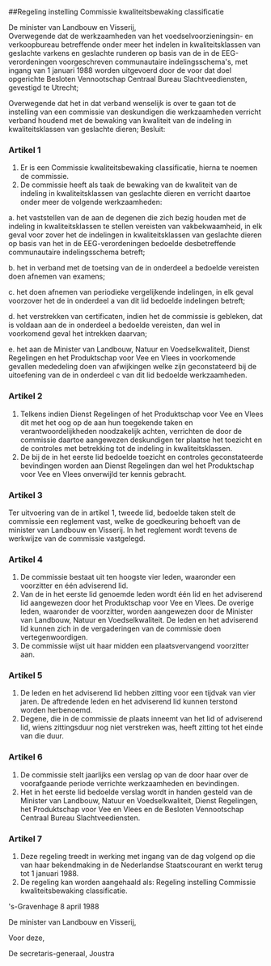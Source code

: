 <meta http-equiv='Content-Type' content='text/html; charset=utf-8' />

##Regeling instelling Commissie kwaliteitsbewaking classificatie

De minister van Landbouw en Visserij,  
Overwegende dat de werkzaamheden van het voedselvoorzieningsin- en verkoopbureau betreffende onder meer het indelen in kwaliteitsklassen van geslachte varkens en geslachte runderen op basis van de in de EEG-verordeningen voorgeschreven communautaire indelingsschema's, met ingang van 1 januari 1988 worden uitgevoerd door de voor dat doel opgerichte Besloten Vennootschap Centraal Bureau Slachtveediensten, gevestigd te Utrecht;

Overwegende dat het in dat verband wenselijk is over te gaan tot de instelling van een commissie van deskundigen die werkzaamheden verricht verband houdend met de bewaking van kwaliteit van de indeling in kwaliteitsklassen van geslachte dieren;
Besluit:    

### Artikel  1  

1.  Er is een Commissie kwaliteitsbewaking classificatie, hierna te noemen de commissie.   
2.  De commissie heeft als taak de bewaking van de kwaliteit van de indeling in kwaliteitsklassen van geslachte dieren en verricht daartoe onder meer de volgende werkzaamheden: 

a. het vaststellen van de aan de degenen die zich bezig houden met de indeling in kwaliteitsklassen te stellen vereisten van vakbekwaamheid, in elk geval voor zover het de indelingen in kwaliteitsklassen van geslachte dieren op basis van het in de EEG-verordeningen bedoelde desbetreffende communautaire indelingsschema betreft;  

b. het in verband met de toetsing van de in onderdeel a bedoelde vereisten doen afnemen van examens;  

c. het doen afnemen van periodieke vergelijkende indelingen, in elk geval voorzover het de in onderdeel a van dit lid bedoelde indelingen betreft;  

d. het verstrekken van certificaten, indien het de commissie is gebleken, dat is voldaan aan de in onderdeel a bedoelde vereisten, dan wel in voorkomend geval het intrekken daarvan;  

e. het aan de Minister van Landbouw, Natuur en Voedselkwaliteit, Dienst Regelingen en het Produktschap voor Vee en Vlees in voorkomende gevallen mededeling doen van afwijkingen welke zijn geconstateerd bij de uitoefening van de in onderdeel c van dit lid bedoelde werkzaamheden.     

### Artikel  2  

1.  Telkens indien Dienst Regelingen of het Produktschap voor Vee en Vlees dit met het oog op de aan hun toegekende taken en verantwoordelijkheden noodzakelijk achten, verrichten de door de commissie daartoe aangewezen deskundigen ter plaatse het toezicht en de controles met betrekking tot de indeling in kwaliteitsklassen.   
2.  De bij de in het eerste lid bedoelde toezicht en controles geconstateerde bevindingen worden aan Dienst Regelingen dan wel het Produktschap voor Vee en Vlees onverwijld ter kennis gebracht.   

### Artikel  3  

Ter uitvoering van de in artikel 1, tweede lid, bedoelde taken stelt de commissie een reglement vast, welke de goedkeuring behoeft van de minister van Landbouw en Visserij. In het reglement wordt tevens de werkwijze van de commissie vastgelegd.  

### Artikel  4  

1.  De commissie bestaat uit ten hoogste vier leden, waaronder een voorzitter en één adviserend lid.   
2.  Van de in het eerste lid genoemde leden wordt één lid en het adviserend lid aangewezen door het Produktschap voor Vee en Vlees. De overige leden, waaronder de voorzitter, worden aangewezen door de Minister van Landbouw, Natuur en Voedselkwaliteit. De leden en het adviserend lid kunnen zich in de vergaderingen van de commissie doen vertegenwoordigen.   
3.  De commissie wijst uit haar midden een plaatsvervangend voorzitter aan.   

### Artikel  5  

1.  De leden en het adviserend lid hebben zitting voor een tijdvak van vier jaren. De aftredende leden en het adviserend lid kunnen terstond worden herbenoemd.   
2.  Degene, die in de commissie de plaats inneemt van het lid of adviserend lid, wiens zittingsduur nog niet verstreken was, heeft zitting tot het einde van die duur.   

### Artikel  6  

1.  De commissie stelt jaarlijks een verslag op van de door haar over de voorafgaande periode verrichte werkzaamheden en bevindingen.   
2.  Het in het eerste lid bedoelde verslag wordt in handen gesteld van de Minister van Landbouw, Natuur en Voedselkwaliteit, Dienst Regelingen, het Produktschap voor Vee en Vlees en de Besloten Vennootschap Centraal Bureau Slachtveediensten.   

### Artikel  7  

1.  Deze regeling treedt in werking met ingang van de dag volgend op die van haar bekendmaking in de Nederlandse Staatscourant en werkt terug tot 1 januari 1988.   
2.  De regeling kan worden aangehaald als: Regeling instelling Commissie kwaliteitsbewaking classificatie.   

's-Gravenhage 
8 april 1988    

De 
minister van Landbouw en Visserij, 

Voor deze, 

De 
secretaris-generaal, 
Joustra    
